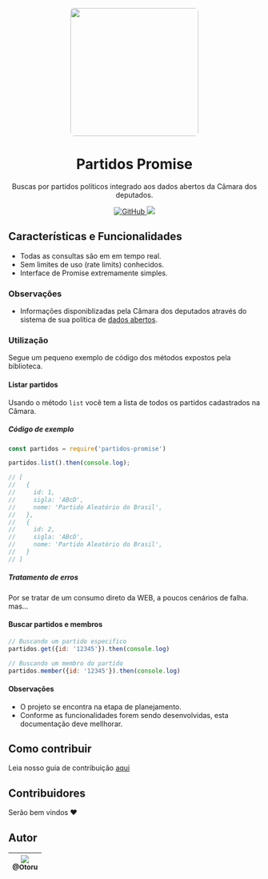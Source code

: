 <p align="center">
  <img height="256px" style="border-radius:8px" src="https://logodownload.org/wp-content/uploads/2017/11/camara-dos-deputados-logo-1.png" />
</p>

<h1 align="center">Partidos Promise</h1>

<p align="center">
  Buscas por partidos políticos integrado aos dados abertos da Câmara dos deputados.
</p>

<p align="center">
  <a href="https://github.com/Otoru/partidos-promise/blob/master/LICENSE.md">
    <img alt="GitHub" src="https://img.shields.io/github/license/Otoru/partidos-promise">
  </a>
  <a href="http://standardjs.com/">
    <img src="https://img.shields.io/badge/code%20style-standard-brightgreen.svg">
  </a>
</p>

## Características e Funcionalidades

- Todas as consultas são em em tempo real.
- Sem limites de uso (rate limits) conhecidos.
- Interface de Promise extremamente simples.

### Observações

- Informações disponiblizadas pela Câmara dos deputados através do sistema de sua política de [dados abertos](https://dadosabertos.camara.leg.br/).

### Utilização

Segue um pequeno exemplo de código dos métodos expostos pela biblioteca.

#### Listar partidos

Usando o método `list` você tem a lista de todos os partidos cadastrados na Câmara.

##### Código de exemplo

```js
const partidos = require('partidos-promise')

partidos.list().then(console.log);

// [
//   {
//     id: 1,
//     sigla: 'ABcD',
//     nome: 'Partido Aleatório do Brasil',
//   },
//   {
//     id: 2,
//     sigla: 'ABcD',
//     nome: 'Partido Aleatório do Brasil',
//   }
// ]
```

##### Tratamento de erros

Por se tratar de um consumo direto da WEB, a poucos cenários de falha. mas...

#### Buscar partidos e membros

```js
// Buscando um partido especifico
partidos.get({id: '12345'}).then(console.log)

// Buscando um membro do partido
partidos.member({id: '12345'}).then(console.log)
```

#### Observações

- O projeto se encontra na etapa de planejamento.
- Conforme as funcionalidades forem sendo desenvolvidas, esta documentação deve mellhorar.

## Como contribuir

Leia nosso guia de contribuição [aqui](CONTRIBUTING.md)

## Contribuidores

Serão bem vindos ❤️

## Autor

| [<img src="https://avatars0.githubusercontent.com/u/26543872?v=3&s=115"><br><sub>@Otoru</sub>](https://github.com/Otoru) |
| :----------------------------------------------------------------------------------------------------------------------: |

